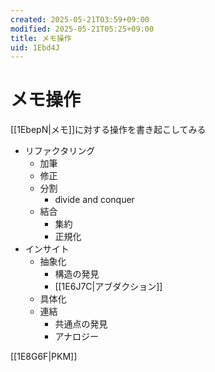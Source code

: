 ```yaml
---
created: 2025-05-21T03:59+09:00
modified: 2025-05-21T05:25+09:00
title: メモ操作
uid: 1Ebd4J
---
```


# メモ操作

[[1EbepN|メモ]]に対する操作を書き起こしてみる

- リファクタリング
    - 加筆
    - 修正
    - 分割
        - divide and conquer
    - 結合
        - 集約
        - 正規化
- インサイト
    - 抽象化
        - 構造の発見
        - [[1E6J7C|アブダクション]]
    - 具体化
    - 連結
        - 共通点の発見
        - アナロジー

[[1E8G6F|PKM]]